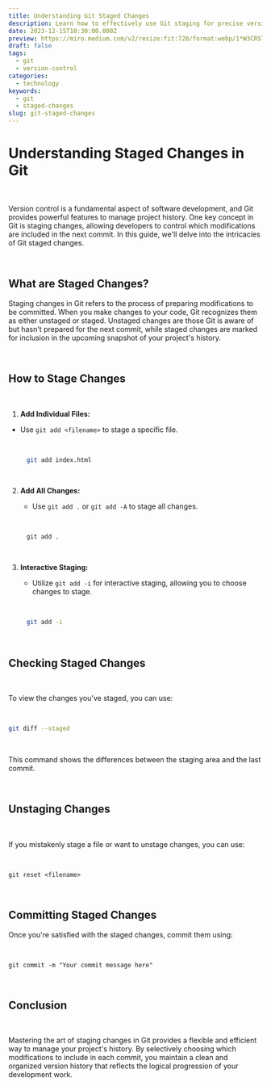 ```yaml
---
title: Understanding Git Staged Changes
description: Learn how to effectively use Git staging for precise version control.
date: 2023-12-15T10:30:00.000Z
preview: https://miro.medium.com/v2/resize:fit:720/format:webp/1*W3CRSTKWV32bNwPPUIS5fA.png
draft: false
tags:
  - git
  - version-control
categories:
  - technology
keywords:
  - git
  - staged-changes
slug: git-staged-changes
---
```


# **Understanding Staged Changes in Git**

&nbsp;<br>

Version control is a fundamental aspect of software development, and Git provides powerful features to manage project history. One key concept in Git is staging changes, allowing developers to control which modifications are included in the next commit. In this guide, we'll delve into the intricacies of Git staged changes.

&nbsp;<br>

## **What are Staged Changes?**

Staging changes in Git refers to the process of preparing modifications to be committed. When you make changes to your code, Git recognizes them as either unstaged or staged. Unstaged changes are those Git is aware of but hasn't prepared for the next commit, while staged changes are marked for inclusion in the upcoming snapshot of your project's history.

&nbsp;<br>

## How to Stage Changes

&nbsp;<br>

1. **Add Individual Files:**

- Use `git add <filename>` to stage a specific file.

&nbsp;<br>

```bash
     git add index.html
```

&nbsp;<br>

2. **Add All Changes:**

   - Use `git add .` or `git add -A` to stage all changes.

&nbsp;<br>

```
     git add .
```

&nbsp;<br>

3. **Interactive Staging:**

   - Utilize `git add -i` for interactive staging, allowing you to choose changes to stage.

&nbsp;<br>

```bash
     git add -i
```

&nbsp;<br>

## **Checking Staged Changes**

&nbsp;<br>

To view the changes you've staged, you can use:

&nbsp;<br>

```bash
git diff --staged
```

&nbsp;<br>

This command shows the differences between the staging area and the last commit.

&nbsp;<br>

## **Unstaging Changes**

&nbsp;<br>

If you mistakenly stage a file or want to unstage changes, you can use:

&nbsp;<br>

```
git reset <filename>
```

&nbsp;<br>

## **Committing Staged Changes**

Once you're satisfied with the staged changes, commit them using:

&nbsp;<br>

```
git commit -m "Your commit message here"
```

&nbsp;<br>

## **Conclusion**

&nbsp;<br>

Mastering the art of staging changes in Git provides a flexible and efficient way to manage your project's history. By selectively choosing which modifications to include in each commit, you maintain a clean and organized version history that reflects the logical progression of your development work.

&nbsp;<br>
